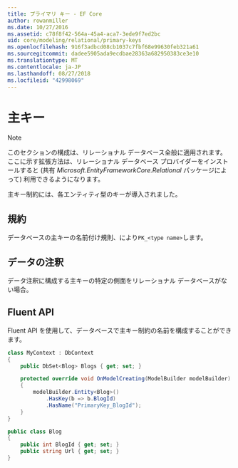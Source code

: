 ```yaml
---
title: プライマリ キー - EF Core
author: rowanmiller
ms.date: 10/27/2016
ms.assetid: c78f8f42-564a-45a4-aca7-3ede9f7ed2bc
uid: core/modeling/relational/primary-keys
ms.openlocfilehash: 916f3adbcd08cb1037c7fbf68e99630feb321a61
ms.sourcegitcommit: dadee5905ada9ecdbae28363a682950383ce3e10
ms.translationtype: MT
ms.contentlocale: ja-JP
ms.lasthandoff: 08/27/2018
ms.locfileid: "42998069"
---
```

# <a name="primary-keys"></a>主キー

> [!NOTE]  
> このセクションの構成は、リレーショナル データベース全般に適用されます。 ここに示す拡張方法は、リレーショナル データベース プロバイダーをインストールすると (共有 *Microsoft.EntityFrameworkCore.Relational* パッケージによって) 利用できるようになります。

主キー制約には、各エンティティ型のキーが導入されました。

## <a name="conventions"></a>規約

データベースの主キーの名前付け規則、により`PK_<type name>`します。

## <a name="data-annotations"></a>データの注釈

データ注釈に構成する主キーの特定の側面をリレーショナル データベースがない場合。

## <a name="fluent-api"></a>Fluent API

Fluent API を使用して、データベースで主キー制約の名前を構成することができます。

<!-- [!code-csharp[Main](samples/core/relational/Modeling/FluentAPI/Samples/Relational/KeyName.cs?highlight=9)] -->
``` csharp
class MyContext : DbContext
{
    public DbSet<Blog> Blogs { get; set; }

    protected override void OnModelCreating(ModelBuilder modelBuilder)
    {
        modelBuilder.Entity<Blog>()
            .HasKey(b => b.BlogId)
            .HasName("PrimaryKey_BlogId");
    }
}

public class Blog
{
    public int BlogId { get; set; }
    public string Url { get; set; }
}
```
